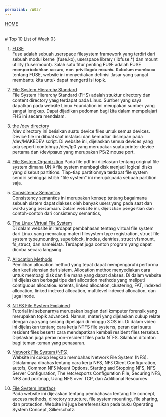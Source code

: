 ```yaml
---
permalink: /W03/
---
```

[HOME](../)

<br>
# Top 10 List of Week 03


1. [FUSE](https://www.kernel.org/doc/html/latest/filesystems/fuse.html) <br>
Fuse adalah sebuah userspace filesystem framework yang terdiri dari sebuah modul kernel (fuse.ko), userspace library (libfuse.*) dan mount utility (fusermount). Salah satu fitur penting FUSE adalah FUSE memperbolehkan secure, non-privillegde mounts. Sebelum membaca tentang FUSE, website ini menyediakan definisi dasar yang sangat membantu kita untuk dapat mengerti isi topik.

2. [File System Hierarchy Standard](https://refspecs.linuxfoundation.org/FHS_3.0/fhs-3.0.pdf) <br>
File System Hierarchy Standard (FHS) adalah struktur directory dan content directory yang terdapat pada Linux. Sumber yang saya dapatkan pada website Linux Foundation ini merupakan sumber yang sangat lengkap. Dapat dijadikan pedoman bagi kita dalam mempelajari FHS ini secara mendalam.

3. [the /dev directory](https://tldp.org/LDP/sag/html/dev-fs.html) <br>
/dev directory ini berisikan suatu device files untuk semua devices. Device file ini dibuat saat instalasi dan kemudian disimpan pada /dev/MAKEDEV script. Di website ini, dijelaskan semua devices yang ada seperti contohnya /dev/lp0 yang merupakan suatu printer device pertama dan /dev/psaux yang merupakan PS/2 mouse port.

4. [File System Organization](http://web.cs.wpi.edu/~cs4513/b05/week2-unixfs.pdf)
Pada file pdf ini dijelaskan tentang original file system dimana UNIX file system membagi disk menjadi logical disks yang disebut partitions. Tiap-tiap partitionnya terdapat file system sendiri sehingga istilah "file system" ini merujuk pada sebuah partition saja.

5. [Consistency Semantics](https://www.geeksforgeeks.org/consistency-semantics-for-file-sharing/)<br>
Consistency semantics ini merupakan konsep tentang bagaimana sebuah sistem dapat diakses oleh banyak users yang pada saat dan waktu yang bersamaan. Dalam website ini, dijelaskan pengertian dan contoh-contoh dari consistency semantics,

6. [The Linux Virtual File System](https://www.win.tue.nl/~aeb/linux/lk/lk-8.html)<br>
Di dalam website ini terdapat pembahasan tentang virtual file system dari Linux yang mencakup materi filesystem type registration, struct file system type,mounting, superblock, inodes, dentries, struct vfsmount, fs_struct, dan nameidata. Terdapat juga contoh program yang dapat dicoba secara langsung.

7. [Allocation Methods](https://www.javatpoint.com/os-allocation-methods)<br>
Pemilihan allocation method yang tepat dapat mempengaruhi performa dan keefisiensian dari sistem. Allocation method menyediakan cara untuk membagi disk dan file mana yang dapat diakses. Di dalam website ini dijelaskan berbagai tipe dari allocation methods yang meliputi contiguous allocation. extents, linked allocation, clustering, FAT, indexed allocation, linked indexed allocation, multilevel indexed allocation, dan juga inode.

8. [NTFS File System Explained](https://www.netbsd.org/docs/internals/en/chap-file-system.html) <br>
Tutorial ini sebenarnya merupakan bagian dari komputer forensik yang merupakan topik advanced. Namun, materi yang dijelaskan cukup relate dengan apa yang sedang dipelajari di minggu 3 OS ini. Di dalam video ini dijelaskan tentang cara kerja NTFS file systems, peran dari suatu resident files beserta cara mendapatkan kembali resident files tersebut. Dijelaskan juga peran non-resident files pada NTFS. Silahkan ditonton bagi teman-teman yang penasaran.

9. [Network File System (NFS)](https://stuff.mit.edu/afs/athena/project/rhel-doc/5/RHEL-5-manual/Deployment_Guide-en-US/ch-nfs.html)<br>
Website ini cukup lengkap membahas Network File System (NFS). Didalamnya dibahas tentang cara kerja NFS, NFS Client Configuration, autofs, Common NFS Mount Options, Starting and Stopping NFS, NFS Server Configuration, The /etc/exports Configuration File, Securing NFS, NFS and portmap, Using NFS over TCP,
dan Additional Resources 

10. [File System Interface](https://www.cs.uic.edu/~jbell/CourseNotes/OperatingSystems/10_FileSystemInterface.html)<br>
Pada website ini dijelaskan tentang pembahasan tentang file concept, access methods, directory structure, file system mounting, file sharing, dan protection. Website ini juga bereferensikan pada buku Operating System Concept, Silberschatz.